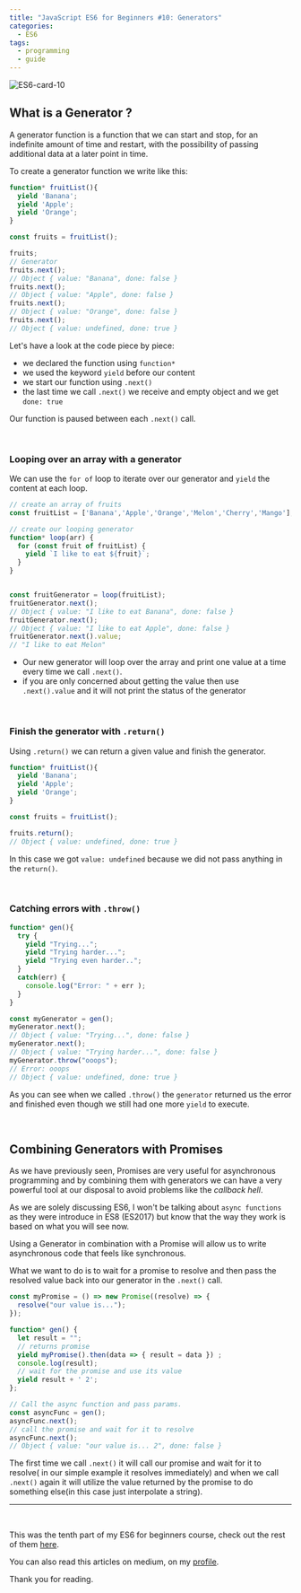 ```yaml
---
title: "JavaScript ES6 for Beginners #10: Generators"
categories:
  - ES6
tags:
  - programming
  - guide
---
```


![ES6-card-10](https://albertomontalesi.github.io/assets/images/ES6/ES6-card-10.jpg)



## What is a Generator ?

A generator function is a function that we can start and stop, for an indefinite amount of time and restart, with the possibility of passing additional data at a later point in time.


To create a generator function we write like this:

``` js
function* fruitList(){
  yield 'Banana';
  yield 'Apple';
  yield 'Orange';
}

const fruits = fruitList();

fruits;
// Generator
fruits.next();
// Object { value: "Banana", done: false }
fruits.next();
// Object { value: "Apple", done: false }
fruits.next();
// Object { value: "Orange", done: false }
fruits.next();
// Object { value: undefined, done: true }
```

Let's have a look at the code piece by piece:

- we declared the function using `function*`
- we used the keyword `yield` before our content
- we start our function using `.next()`
- the last time we call `.next()` we receive and empty object and we get `done: true`

Our function is paused between each `.next()` call.


&nbsp;

### Looping over an array with a generator

We can use the `for of` loop to iterate over our generator and `yield` the content at each loop.

``` js
// create an array of fruits
const fruitList = ['Banana','Apple','Orange','Melon','Cherry','Mango'];

// create our looping generator
function* loop(arr) {
  for (const fruit of fruitList) {
    yield `I like to eat ${fruit}`;
  }
}


const fruitGenerator = loop(fruitList);
fruitGenerator.next();
// Object { value: "I like to eat Banana", done: false }
fruitGenerator.next();
// Object { value: "I like to eat Apple", done: false }
fruitGenerator.next().value;
// "I like to eat Melon"
```

- Our new generator will loop over the array and print one value at a time every time we call `.next()`.
- if you are only concerned about getting the value then use `.next().value` and it will not print the status of the generator

&nbsp;

### Finish the generator with `.return()`

Using `.return()` we can return a given value and finish the generator.

``` js
function* fruitList(){
  yield 'Banana';
  yield 'Apple';
  yield 'Orange';
}

const fruits = fruitList();

fruits.return();
// Object { value: undefined, done: true }
```

In this case we got `value: undefined` because we did not pass anything in the `return()`.

&nbsp;

### Catching errors with `.throw()`


``` js
function* gen(){
  try {
    yield "Trying...";
    yield "Trying harder...";
    yield "Trying even harder..";
  }
  catch(err) {
    console.log("Error: " + err );
  }
}

const myGenerator = gen();
myGenerator.next();
// Object { value: "Trying...", done: false }
myGenerator.next();
// Object { value: "Trying harder...", done: false }
myGenerator.throw("ooops");
// Error: ooops
// Object { value: undefined, done: true }
```

As you can see when we called `.throw()` the `generator` returned us the error and  finished even though we still had one more `yield` to execute.

&nbsp;



## Combining Generators with Promises

As we have previously seen, Promises are very useful for asynchronous programming and by combining them with generators we can have a very powerful tool at our disposal to avoid problems like the *callback hell*.

As we are solely discussing ES6, I won't be talking about `async functions` as they were introduce in ES8 (ES2017) but know that the way they work is based on what you will see now.

Using a Generator in combination with a Promise will allow us to write asynchronous code that feels like synchronous.

What we want to do is to wait for a promise to resolve and then pass the resolved value back into our generator in the `.next()` call.

``` js
const myPromise = () => new Promise((resolve) => {
  resolve("our value is...");
});

function* gen() {
  let result = "";
  // returns promise
  yield myPromise().then(data => { result = data }) ;
  console.log(result);
  // wait for the promise and use its value
  yield result + ' 2';
};

// Call the async function and pass params.
const asyncFunc = gen();
asyncFunc.next();
// call the promise and wait for it to resolve
asyncFunc.next();
// Object { value: "our value is... 2", done: false }
```

The first time we call `.next()` it will call our promise and wait for it to resolve( in our simple example it resolves immediately) and when we call `.next()` again it will utilize the value returned by the promise to do something else(in this case just interpolate a string).

---
&nbsp;

This was the tenth part of my ES6 for beginners course, check out the rest of them [here](https://albertomontalesi.github.io/courses/es6).

You can also read this articles on medium, on my [profile](https://medium.com/@labby92).

Thank you for reading.
